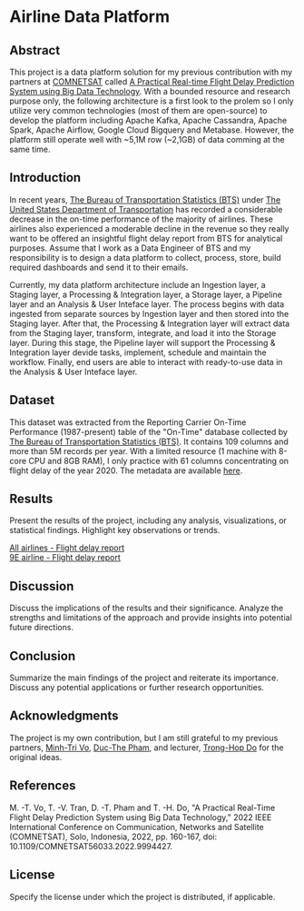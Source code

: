 # Airline Data Platform

## Abstract

This project is a data platform solution for my previous contribution with my partners at [COMNETSAT](https://comnetsat.org/) called [A Practical Real-time Flight Delay Prediction System using Big Data Technology](https://ieeexplore.ieee.org/document/9994427). With a bounded resource and research purpose only, the following architecture is a first look to the prolem so I only utilize very common technologies (most of them are open-source) to develop the platform including Apache Kafka, Apache Cassandra, Apache Spark, Apache Airflow, Google Cloud Bigquery and Metabase. However, the platform still operate well with ~5,1M row (~2,1GB) of data comming at the same time.

## Introduction

In recent years, [The Bureau of Transportation Statistics (BTS)](https://www.bts.gov/) under [The United States Department of Transportation](https://www.transportation.gov/) has recorded a considerable decrease in the on-time performance of the majority of airlines. These airlines also experienced a moderable decline in the revenue so they really want to be offered an insightful flight delay report from BTS for analytical purposes. Assume that I work as a Data Engineer of BTS and my responsibility is to design a data platform to collect, process, store, build required dashboards and send it to their emails.

Currently, my data platform architecture include an Ingestion layer, a Staging layer, a Processing & Integration layer, a Storage layer, a Pipeline layer and an Analysis & User Inteface layer. The process begins with data ingested from separate sources by Ingestion layer and then stored into the Staging layer. After that, the Processing & Integration layer will extract data from the Staging layer, transform, integrate, and load it into the Storage layer. During this stage, the Pipeline layer will support the Processing & Integration layer devide tasks, implement, schedule and maintain the workflow. Finally, end users are able to interact with ready-to-use data in the Analysis & User Inteface layer.

## Dataset

This dataset was extracted from the Reporting Carrier On-Time Performance (1987-present) table of the "On-Time" database collected by [The Bureau of Transportation Statistics (BTS)](https://www.bts.gov/). It contains 109 columns and more than 5M records per year. With a limited resource (1 machine with 8-core CPU and 8GB RAM), I only practice with 61 columns concentrating on flight delay of the year 2020. The metadata are available [here](https://github.com/nitsvutt/airline-data-platform/blob/main/extracted-data/metadata/metadata.html).

## Results

Present the results of the project, including any analysis, visualizations, or statistical findings. Highlight key observations or trends.

<a href="https://www.youtube.com/embed/PNkLthUdQus?autoplay=1&loop=1&playlist=PNkLthUdQus">
  All airlines - Flight delay report
</a>
</br>
<a href="https://www.youtube.com/embed/SlJLrqRsKXs?autoplay=1&loop=1&playlist=PNkLthUdQus">
  9E airline - Flight delay report
</a>

## Discussion

Discuss the implications of the results and their significance. Analyze the strengths and limitations of the approach and provide insights into potential future directions.

## Conclusion

Summarize the main findings of the project and reiterate its importance. Discuss any potential applications or further research opportunities.

## Acknowledgments

The project is my own contribution, but I am still grateful to my previous partners, [Minh-Tri Vo](https://ieeexplore.ieee.org/author/37089674394), [Duc-The Pham](https://ieeexplore.ieee.org/author/37089673640), and lecturer, [Trong-Hop Do](https://ieeexplore.ieee.org/author/38468172800) for the original ideas.

## References

M. -T. Vo, T. -V. Tran, D. -T. Pham and T. -H. Do, "A Practical Real-Time Flight Delay Prediction System using Big Data Technology," 2022 IEEE International Conference on Communication, Networks and Satellite (COMNETSAT), Solo, Indonesia, 2022, pp. 160-167, doi: 10.1109/COMNETSAT56033.2022.9994427.

## License

Specify the license under which the project is distributed, if applicable.

